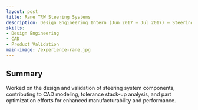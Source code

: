 ```yaml
---
layout: post
title: Rane TRW Steering Systems
description: Design Engineering Intern (Jun 2017 – Jul 2017) — Steering system component design and validation.
skills:
- Design Engineering
- CAD
- Product Validation
main-image: /experience-rane.jpg
---
```


## Summary

Worked on the design and validation of steering system components, contributing to CAD modeling, tolerance stack-up analysis, and part optimization efforts for enhanced manufacturability and performance.
